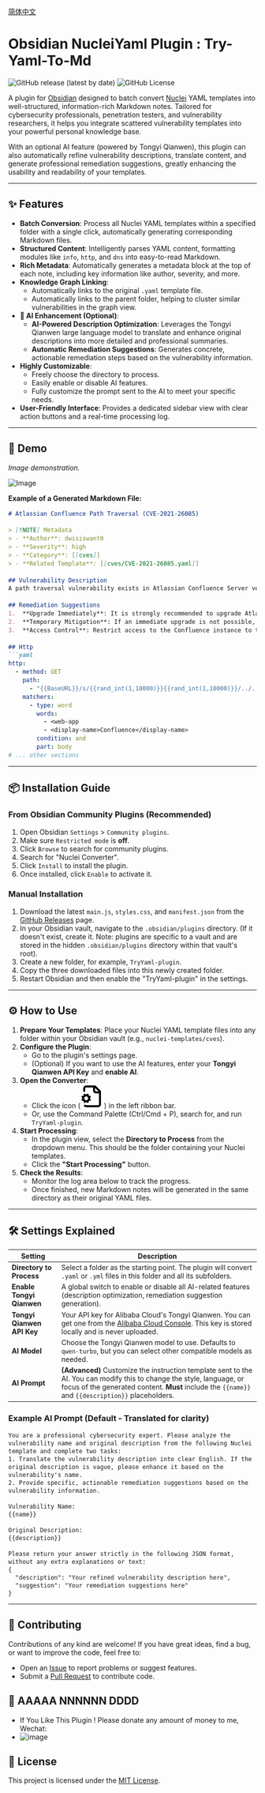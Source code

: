 [简体中文](./README-CN.md)

# Obsidian NucleiYaml Plugin : Try-Yaml-To-Md

![GitHub release (latest by date)](https://img.shields.io/github/v/release/dringer123/TryYaml-plugin-for-obsidian)
![GitHub License](https://img.shields.io/github/license/dringer123/TryYaml-plugin-for-obsidian)

A plugin for [Obsidian](https://obsidian.md) designed to batch convert [Nuclei](https://github.com/projectdiscovery/nuclei) YAML templates into well-structured, information-rich Markdown notes. Tailored for cybersecurity professionals, penetration testers, and vulnerability researchers, it helps you integrate scattered vulnerability templates into your powerful personal knowledge base.

With an optional AI feature (powered by Tongyi Qianwen), this plugin can also automatically refine vulnerability descriptions, translate content, and generate professional remediation suggestions, greatly enhancing the usability and readability of your templates.

---

## ✨ Features

-   **Batch Conversion**: Process all Nuclei YAML templates within a specified folder with a single click, automatically generating corresponding Markdown files.
-   **Structured Content**: Intelligently parses YAML content, formatting modules like `info`, `http`, and `dns` into easy-to-read Markdown.
-   **Rich Metadata**: Automatically generates a metadata block at the top of each note, including key information like author, severity, and more.
-   **Knowledge Graph Linking**:
    -   Automatically links to the original `.yaml` template file.
    -   Automatically links to the parent folder, helping to cluster similar vulnerabilities in the graph view.
-   **🤖 AI Enhancement (Optional)**:
    -   **AI-Powered Description Optimization**: Leverages the Tongyi Qianwen large language model to translate and enhance original descriptions into more detailed and professional summaries.
    -   **Automatic Remediation Suggestions**: Generates concrete, actionable remediation steps based on the vulnerability information.
-   **Highly Customizable**:
    -   Freely choose the directory to process.
    -   Easily enable or disable AI features.
    -   Fully customize the prompt sent to the AI to meet your specific needs.
-   **User-Friendly Interface**: Provides a dedicated sidebar view with clear action buttons and a real-time processing log.

---

## 🚀 Demo

*Image demonstration.*

![Image](https://github.com/user-attachments/assets/0c7921d8-f131-4ac1-97ad-d85c82fccbf9)

**Example of a Generated Markdown File:**

```markdown
# Atlassian Confluence Path Traversal (CVE-2021-26085)

> [!NOTE] Metadata
> - **Author**: dwisiswant0
> - **Severity**: high
> - **Category**: [[cves]]
> - **Related Template**: [[cves/CVE-2021-26085.yaml]]

## Vulnerability Description
A path traversal vulnerability exists in Atlassian Confluence Server versions prior to 7.12.2. A remote, unauthenticated attacker can exploit this vulnerability by sending a specially crafted URI to access the `/WEB-INF/web.xml` file, which may lead to the disclosure of sensitive configuration information and potential further attacks.

## Remediation Suggestions
1.  **Upgrade Immediately**: It is strongly recommended to upgrade Atlassian Confluence Server and Data Center to version 7.12.3 or later to fix this vulnerability.
2.  **Temporary Mitigation**: If an immediate upgrade is not possible, apply the official temporary patch provided by Atlassian or follow their mitigation guidelines.
3.  **Access Control**: Restrict access to the Confluence instance to trusted IP addresses only and use a Web Application Firewall (WAF) to filter malicious requests.

## Http
```yaml
http:
  - method: GET
    path:
      - "{{BaseURL}}/s/{{rand_int(1,10000)}}{{rand_int(1,10000)}}/../../../../WEB-INF/web.xml"
    matchers:
      - type: word
        words:
          - <web-app
          - <display-name>Confluence</display-name>
        condition: and
        part: body
# ... other sections
```

---

## 📦 Installation Guide

### From Obsidian Community Plugins (Recommended)

1.  Open Obsidian `Settings` > `Community plugins`.
2.  Make sure `Restricted mode` is **off**.
3.  Click `Browse` to search for community plugins.
4.  Search for "Nuclei Converter".
5.  Click `Install` to install the plugin.
6.  Once installed, click `Enable` to activate it.

### Manual Installation

1.  Download the latest `main.js`, `styles.css`, and `manifest.json` from the [GitHub Releases](https://github.com/dringer123/TryYaml-plugin-for-obsidian/releases) page.
2.  In your Obsidian vault, navigate to the `.obsidian/plugins` directory. (If it doesn't exist, create it. Note: plugins are specific to a vault and are stored in the hidden `.obsidian/plugins` directory within that vault's root).
3.  Create a new folder, for example, `TryYaml-plugin`.
4.  Copy the three downloaded files into this newly created folder.
5.  Restart Obsidian and then enable the "TryYaml-plugin" in the settings.

---

## ⚙️ How to Use

1.  **Prepare Your Templates**: Place your Nuclei YAML template files into any folder within your Obsidian vault (e.g., `nuclei-templates/cves`).
2.  **Configure the Plugin**:
    -   Go to the plugin's settings page.
    -   (Optional) If you want to use the AI features, enter your **Tongyi Qianwen API Key** and **enable AI**.
3.  **Open the Converter**:
    -   Click the icon (![icon](https://raw.githubusercontent.com/lucide-icons/lucide/master/icons/file-cog.svg)) in the left ribbon bar.
    -   Or, use the Command Palette (Ctrl/Cmd + P), search for, and run `TryYaml-plugin`.
4.  **Start Processing**:
    -   In the plugin view, select the **Directory to Process** from the dropdown menu. This should be the folder containing your Nuclei templates.
    -   Click the **"Start Processing"** button.
5.  **Check the Results**:
    -   Monitor the log area below to track the progress.
    -   Once finished, new Markdown notes will be generated in the same directory as their original YAML files.

---

## 🛠️ Settings Explained

| Setting                  | Description                                                                                                                                                                    |
| ------------------------ | ------------------------------------------------------------------------------------------------------------------------------------------------------------------------------ |
| **Directory to Process** | Select a folder as the starting point. The plugin will convert `.yaml` or `.yml` files in this folder and all its subfolders.                                                   |
| **Enable Tongyi Qianwen**| A global switch to enable or disable all AI-related features (description optimization, remediation suggestion generation).                                                        |
| **Tongyi Qianwen API Key** | Your API key for Alibaba Cloud's Tongyi Qianwen. You can get one from the [Alibaba Cloud Console](https://dashscope.console.aliyun.com/apiKey). This key is stored locally and is never uploaded. |
| **AI Model**             | Choose the Tongyi Qianwen model to use. Defaults to `qwen-turbo`, but you can select other compatible models as needed.                                                       |
| **AI Prompt**            | **(Advanced)** Customize the instruction template sent to the AI. You can modify this to change the style, language, or focus of the generated content. **Must** include the `{{name}}` and `{{description}}` placeholders. |

### Example AI Prompt (Default - Translated for clarity)

```text
You are a professional cybersecurity expert. Please analyze the vulnerability name and original description from the following Nuclei template and complete two tasks:
1. Translate the vulnerability description into clear English. If the original description is vague, please enhance it based on the vulnerability's name.
2. Provide specific, actionable remediation suggestions based on the vulnerability information.

Vulnerability Name:
{{name}}

Original Description:
{{description}}

Please return your answer strictly in the following JSON format, without any extra explanations or text:
{
  "description": "Your refined vulnerability description here",
  "suggestion": "Your remediation suggestions here"
}
```

---

## 🤝 Contributing

Contributions of any kind are welcome! If you have great ideas, find a bug, or want to improve the code, feel free to:

-   Open an [Issue](https://github.com/dringer123/TryYaml-plugin-for-obsidian/issues) to report problems or suggest features.
-   Submit a [Pull Request](https://github.com/dringer123/TryYaml-plugin-for-obsidian/pulls) to contribute code.

## 🤝  AAAAA NNNNNN  DDDD
-   If You Like This Plugin ! Please donate any amount of money to me, Wechat:
-   ![image](https://github.com/user-attachments/assets/3321a0a2-2d1d-4a12-9601-0f5c5acb988c)


## 📄 License

This project is licensed under the [MIT License](./LICENSE).
